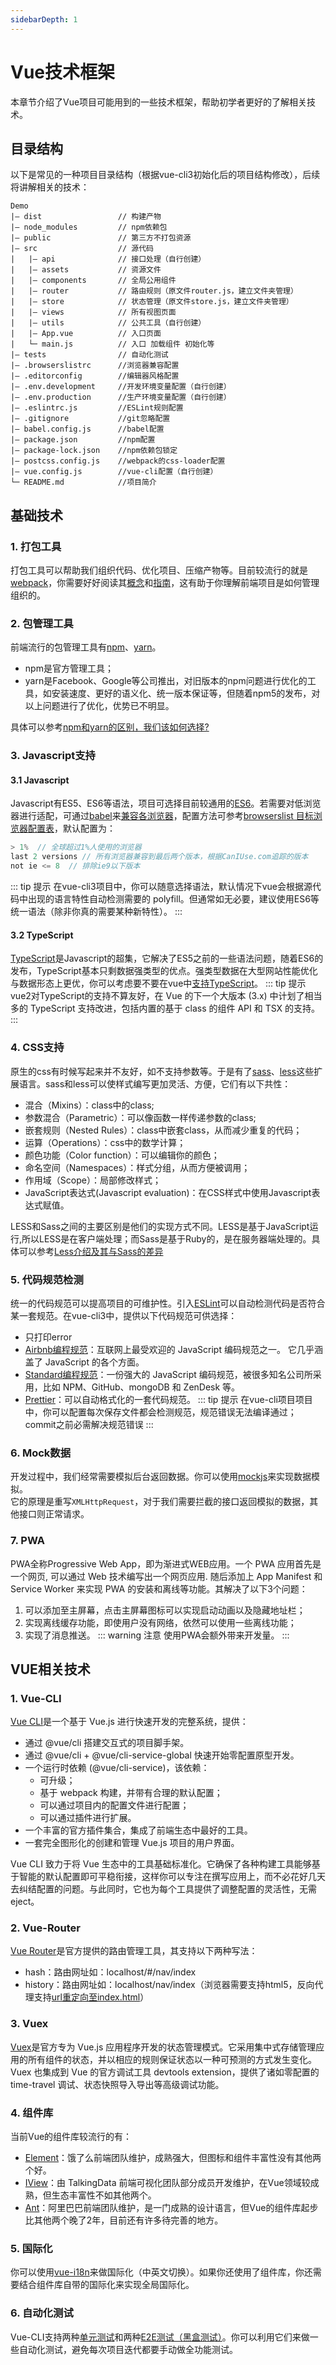 ```yaml
---
sidebarDepth: 1
---
```

# Vue技术框架
本章节介绍了Vue项目可能用到的一些技术框架，帮助初学者更好的了解相关技术。
## 目录结构
以下是常见的一种项目目录结构（根据vue-cli3初始化后的项目结构修改），后续将讲解相关的技术：
```
Demo
|— dist                 // 构建产物
|— node_modules         // npm依赖包
|— public               // 第三方不打包资源
|— src                  // 源代码
|   |— api              // 接口处理（自行创建）
|   |— assets           // 资源文件
|   |— components       // 全局公用组件
|   |— router           // 路由规则（原文件router.js，建立文件夹管理）
|   |— store            // 状态管理（原文件store.js，建立文件夹管理）
|   |— views            // 所有视图页面
|   |— utils            // 公共工具（自行创建）
|   |— App.vue          // 入口页面
|   └─ main.js          // 入口 加载组件 初始化等
|— tests                // 自动化测试
|— .browserslistrc      //浏览器兼容配置
|— .editorconfig        //编辑器风格配置
|— .env.development     //开发环境变量配置（自行创建）
|— .env.production      //生产环境变量配置（自行创建）
|— .eslintrc.js         //ESLint规则配置
|— .gitignore           //git忽略配置
|— babel.config.js      //babel配置
|— package.json         //npm配置
|— package-lock.json    //npm依赖包锁定
|— postcss.config.js    //webpack的css-loader配置
|— vue.config.js        //vue-cli配置（自行创建）
└─ README.md            //项目简介
```

## 基础技术
### 1. 打包工具
打包工具可以帮助我们组织代码、优化项目、压缩产物等。目前较流行的就是[webpack](https://www.webpackjs.com/)，你需要好好阅读其[概念](https://www.webpackjs.com/concepts/)和[指南](https://www.webpackjs.com/guides/)，这有助于你理解前端项目是如何管理组织的。

### 2. 包管理工具
前端流行的包管理工具有[npm](https://www.npmjs.com/)、[yarn](https://yarn.bootcss.com/)。  
- npm是官方管理工具；
- yarn是Facebook、Google等公司推出，对旧版本的npm问题进行优化的工具，如安装速度、更好的语义化、统一版本保证等，但随着npm5的发布，对以上问题进行了优化，优势已不明显。
 
具体可以参考[npm和yarn的区别，我们该如何选择?](https://www.jianshu.com/p/254794d5e741)

### 3. Javascript支持
#### 3.1 Javascript
Javascript有ES5、ES6等语法，项目可选择目前较通用的[ES6](http://es6.ruanyifeng.com/)。若需要对低浏览器进行适配，可通过[babel](https://www.babeljs.cn/)来[兼容各浏览器](https://cli.vuejs.org/zh/guide/browser-compatibility.html)，配置方法可参考[browserslist 目标浏览器配置表](https://www.jianshu.com/p/bd9cb7861b85)，默认配置为：
``` js
> 1%  // 全球超过1%人使用的浏览器
last 2 versions // 所有浏览器兼容到最后两个版本，根据CanIUse.com追踪的版本
not ie <= 8  // 排除ie9以下版本
```
::: tip 提示
在vue-cli3项目中，你可以随意选择语法，默认情况下vue会根据源代码中出现的语言特性自动检测需要的 polyfill。但通常如无必要，建议使用ES6等统一语法（除非你真的需要某种新特性）。
:::
#### 3.2 TypeScript
[TypeScript](https://www.tslang.cn/)是Javascript的超集，它解决了ES5之前的一些语法问题，随着ES6的发布，TypeScript基本只剩数据强类型的优点。强类型数据在大型网站性能优化与数据形态上更优，你可以考虑要不要在vue中[支持TypeScript](https://cn.vuejs.org/v2/guide/typescript.html)。
::: tip 提示
vue2对TypeScript的支持不算友好，在 Vue 的下一个大版本 (3.x) 中计划了相当多的 TypeScript 支持改进，包括内置的基于 class 的组件 API 和 TSX 的支持。
:::

### 4. CSS支持
原生的css有时候写起来并不友好，如不支持参数等。于是有了[sass](http://sass.bootcss.com/)、[less](http://lesscss.cn/)这些扩展语言。sass和less可以使样式编写更加灵活、方便，它们有以下共性：
- 混合（Mixins）：class中的class;
- 参数混合（Parametric）：可以像函数一样传递参数的class;
- 嵌套规则（Nested Rules）：class中嵌套class，从而减少重复的代码；
- 运算（Operations）：css中的数学计算；
- 颜色功能（Color function）：可以编辑你的颜色；
- 命名空间（Namespaces）：样式分组，从而方便被调用；
- 作用域（Scope）：局部修改样式；
- JavaScript表达式(Javascript evaluation)：在CSS样式中使用Javascript表达式赋值。

LESS和Sass之间的主要区别是他们的实现方式不同。LESS是基于JavaScript运行,所以LESS是在客户端处理；而Sass是基于Ruby的，是在服务器端处理的。具体可以参考[Less介绍及其与Sass的差异](https://www.w3cplus.com/css/an-introduction-to-less-and-comparison-to-sass.html)

### 5. 代码规范检测
统一的代码规范可以提高项目的可维护性。引入[ESLint](https://palantir.github.io/tslint/)可以自动检测代码是否符合某一套规范。在vue-cli3中，提供以下代码规范可供选择：
- 只打印error
- [Airbnb编程规范](https://www.html.cn/archives/8345)：互联网上最受欢迎的 JavaScript 编码规范之一。 它几乎涵盖了 JavaScript 的各个方面。
- [Standard编程规范](https://standardjs.com/#the-rules)：一份强大的 JavaScript 编码规范，被很多知名公司所采用，比如 NPM、GitHub、mongoDB 和 ZenDesk 等。
- [Prettier](https://github.com/prettier/prettier)：可以自动格式化的一套代码规范。
::: tip 提示
在vue-cli项目项目中，你可以配置每次保存文件都会检测规范，规范错误无法编译通过；commit之前必需解决规范错误
:::

### 6. Mock数据
开发过程中，我们经常需要模拟后台返回数据。你可以使用[mockjs](http://mockjs.com/)来实现数据模拟。   
它的原理是重写`XMLHttpRequest`，对于我们需要拦截的接口返回模拟的数据，其他接口则正常请求。

### 7. PWA
PWA全称Progressive Web App，即为渐进式WEB应用。一个 PWA 应用首先是一个网页, 可以通过 Web 技术编写出一个网页应用. 随后添加上 App Manifest 和 Service Worker 来实现 PWA 的安装和离线等功能。其解决了以下3个问题：
1. 可以添加至主屏幕，点击主屏幕图标可以实现启动动画以及隐藏地址栏；
2. 实现离线缓存功能，即使用户没有网络，依然可以使用一些离线功能；
3. 实现了消息推送。
::: warning 注意
使用PWA会额外带来开发量。
:::

## VUE相关技术
### 1. Vue-CLI
[Vue CLI](https://cli.vuejs.org/zh/)是一个基于 Vue.js 进行快速开发的完整系统，提供：

- 通过 @vue/cli 搭建交互式的项目脚手架。
- 通过 @vue/cli + @vue/cli-service-global 快速开始零配置原型开发。
- 一个运行时依赖 (@vue/cli-service)，该依赖：
  - 可升级；
  - 基于 webpack 构建，并带有合理的默认配置；
  - 可以通过项目内的配置文件进行配置；
  - 可以通过插件进行扩展。
- 一个丰富的官方插件集合，集成了前端生态中最好的工具。
- 一套完全图形化的创建和管理 Vue.js 项目的用户界面。

Vue CLI 致力于将 Vue 生态中的工具基础标准化。它确保了各种构建工具能够基于智能的默认配置即可平稳衔接，这样你可以专注在撰写应用上，而不必花好几天去纠结配置的问题。与此同时，它也为每个工具提供了调整配置的灵活性，无需 eject。

### 2. Vue-Router
[Vue Router](https://router.vuejs.org/zh/)是官方提供的路由管理工具，其支持以下两种写法：
- hash：路由网址如：localhost/#/nav/index
- history：路由网址如：localhost/nav/index（浏览器需要支持html5，反向代理支持[url重定向至index.html](https://router.vuejs.org/zh/guide/essentials/history-mode.html#%E5%90%8E%E7%AB%AF%E9%85%8D%E7%BD%AE%E4%BE%8B%E5%AD%90)）

### 3. Vuex
[Vuex](https://vuex.vuejs.org/zh/)是官方专为 Vue.js 应用程序开发的状态管理模式。它采用集中式存储管理应用的所有组件的状态，并以相应的规则保证状态以一种可预测的方式发生变化。Vuex 也集成到 Vue 的官方调试工具 devtools extension，提供了诸如零配置的 time-travel 调试、状态快照导入导出等高级调试功能。

### 4. 组件库
当前Vue的组件库较流行的有：
- [Element](http://element-cn.eleme.io/#/zh-CN)：饿了么前端团队维护，成熟强大，但图标和组件丰富性没有其他两个好。
- [IView](https://www.iviewui.com/)：由 TalkingData 前端可视化团队部分成员开发维护，在Vue领域较成熟，但生态丰富性不如其他两个。
- [Ant](https://vue.ant.design/docs/vue/introduce-cn/)：阿里巴巴前端团队维护，是一门成熟的设计语言，但Vue的组件库起步比其他两个晚了2年，目前还有许多待完善的地方。

### 5. 国际化
你可以使用[vue-i18n](https://kazupon.github.io/vue-i18n/)来做国际化（中英文切换）。如果你还使用了组件库，你还需要结合组件库自带的国际化来实现全局国际化。

### 6. 自动化测试
Vue-CLI支持两种[单元测试](https://cli.vuejs.org/zh/config/#%E5%8D%95%E5%85%83%E6%B5%8B%E8%AF%95)和两种[E2E测试（黑盒测试）](https://cli.vuejs.org/zh/config/#e2e-%E6%B5%8B%E8%AF%95)。你可以利用它们来做一些自动化测试，避免每次项目迭代都要手动做全功能测试。
